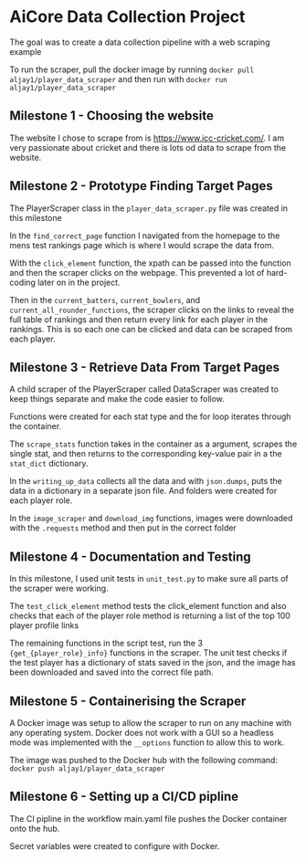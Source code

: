 # AiCore  Data Collection Project
The goal was to create a data collection pipeline with a web scraping example

To run the scraper, pull the docker image by running ```docker pull aljay1/player_data_scraper``` and then run with ```docker run aljay1/player_data_scraper```


## Milestone 1 - Choosing the website

The website I chose to scrape from is https://www.icc-cricket.com/.
I am very passionate about cricket and there is lots od data to scrape from the website.


## Milestone 2 - Prototype Finding Target Pages

The PlayerScraper class in the ```player_data_scraper.py``` file was created in this milestone

In the ```find_correct_page``` function I navigated from the homepage to the mens test rankings page which is where I would scrape the data from.

With the ```click_element``` function, the xpath can be passed into the function
and then the scraper clicks on the webpage. This prevented a lot of hard-coding later on in the project.

Then in the ```current_batters```, ```current_bowlers```, and ```current_all_rounder_functions```, the scraper clicks on the links to reveal the full table of rankings and then return every link for each player in the rankings. This is so each one can be clicked and data can be scraped from each player.



## Milestone 3 - Retrieve Data From Target Pages

A child scraper of the PlayerScraper called DataScraper was created to keep things separate and make the code easier to follow.

Functions were created for each stat type and the for loop iterates through the container.

The ```scrape_stats``` function takes in the container as a argument, scrapes the single stat, and then returns to the corresponding key-value pair in a the ```stat_dict``` dictionary.

In the ```writing_up_data``` collects all the data and with ```json.dumps```, puts the data in a dictionary in a separate json file.
And folders were created for each player role.

In the ```image_scraper``` and ```download_img``` functions, images were downloaded with the ```.requests``` method and then put in the correct folder


## Milestone 4 - Documentation and Testing


In this milestone, I used unit tests in ```unit_test.py``` to make sure all parts of the scraper were working.

The ```test_click_element``` method tests the click_element function and also checks that each of the player role method is returning a list of the top 100 player profile links

The remaining functions in the script test, run the 3 ```{get_{player_role}_info}``` functions in the scraper.
The unit test checks if the test player has a dictionary of stats saved in the json, and the image has been downloaded and saved into the correct file path.


## Milestone 5 - Containerising the Scraper

A Docker image was setup to allow the scraper to run on any machine with any operating system.
Docker does not work with a GUI so a headless mode was implemented with the ```__options``` function to allow this to work.

The image was pushed to the Docker hub with the following command:
```docker push aljay1/player_data_scraper```


## Milestone 6 - Setting up a CI/CD pipline 

The CI pipline in the workflow main.yaml file pushes the Docker container onto the hub.

Secret variables were created to configure with Docker.

